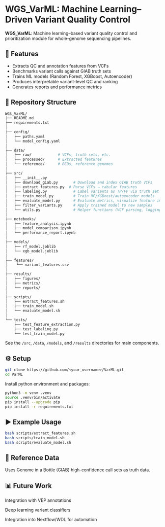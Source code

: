 # WGS_VarML: Machine Learning–Driven Variant Quality Control

**WGS_VarML**: Machine learning–based variant quality control and prioritization module for whole-genome sequencing pipelines.

## 🚀 Features
- Extracts QC and annotation features from VCFs
- Benchmarks variant calls against GIAB truth sets
- Trains ML models (Random Forest, XGBoost, Autoencoder)
- Produces interpretable variant-level QC and ranking
- Generates reports and performance metrics

## 🧱 Repository Structure

```bash
WGS_VarML/
├── README.md
├── requirements.txt
│
├── config/
│   ├── paths.yaml
│   └── model_config.yaml
│
├── data/
│   ├── raw/            # VCFs, truth sets, etc.
│   ├── processed/      # Extracted features
│   └── reference/      # BEDs, reference genomes
│
├── src/
│   ├── __init__.py
│   ├── download_giab.py       # Download and index GIAB truth VCFs
│   ├── extract_features.py  # Parse VCFs → tabular features
│   ├── labeling.py            # Label variants as TP/FP via truth set
│   ├── train_model.py         # Train RF/XGBoost/autoencoder models
│   ├── evaluate_model.py      # Evaluate metrics, visualize feature importance
│   ├── filter_variants.py     # Apply trained model to new samples
│   └── utils.py               # Helper functions (VCF parsing, logging)
│
├── notebooks/
│   ├── feature_analysis.ipynb
│   ├── model_comparison.ipynb
│   └── performance_report.ipynb
│
├── models/
│   ├── rf_model.joblib
│   └── xgb_model.joblib
│
├── features/
│    └── variant_features.csv
│
├── results/
│   ├── figures/
│   ├── metrics/
│   └── reports/
│
├── scripts/
│   ├── extract_features.sh
│   ├── train_model.sh
│   └── evaluate_model.sh
│
└── tests/
    ├── test_feature_extraction.py
    ├── test_labeling.py
    └── test_train_model.py
```

See the `/src`, `/data`, `/models`, and `/results` directories for main components.

## ⚙️ Setup
```bash
git clone https://github.com/<your_username>/VarML.git
cd VarML
```

Install python environment and packages:
```bash
python3 -m venv .venv
source .venv/bin/activate
pip install --upgrade pip
pip install -r requirements.txt

```

## ▶️ Example Usage
```bash
bash scripts/extract_features.sh
bash scripts/train_model.sh
bash scripts/evaluate_model.sh
```

## 🧬 Reference Data

Uses Genome in a Bottle (GIAB) high-confidence call sets as truth data.

## 📊 Future Work

Integration with VEP annotations

Deep learning variant classifiers

Integration into Nextflow/WDL for automation
